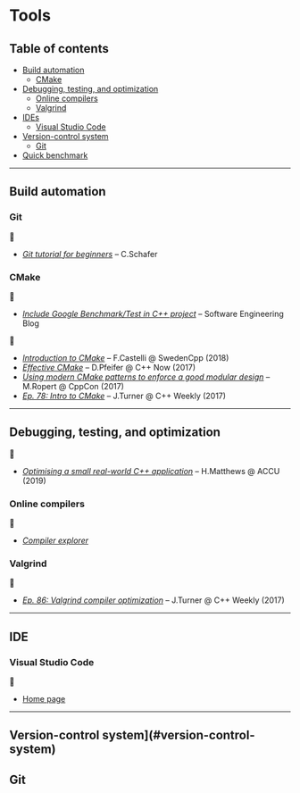 # Tools

## Table of contents

* [Build automation](#build-automation)
	* [CMake](#cmake)
* [Debugging, testing, and optimization](#debugging-testing-and-optimization)
	* [Online compilers](#online-compilers)
	* [Valgrind](#valgrind)
* [IDEs](#ides)
	* [Visual Studio Code](#visual-studio-code)
* [Version-control system](#version-control-system)
	* [Git](#git)
* [Quick benchmark](http://quick-bench.com/)

---

## Build automation

### Git

:movie_camera:

* [*Git tutorial for beginners*](https://www.youtube.com/playlist?list=PL-osiE80TeTuRUfjRe54Eea17-YfnOOAx) &ndash; C.Schafer

### CMake

:link:

* [*Include Google Benchmark/Test in C++ project*](https://felixmoessbauer.com/blog-reader/include-google-benchmark-test-in-c-project.html) &ndash; Software Engineering Blog

:movie_camera:

* [*Introduction to CMake*](https://www.youtube.com/watch?v=jt3meXdP-QI) &ndash; F.Castelli @ SwedenCpp (2018)
* [*Effective CMake*](https://www.youtube.com/watch?v=bsXLMQ6WgIk) &ndash; D.Pfeifer @ C++ Now (2017)
* [*Using modern CMake patterns to enforce a good modular design*](https://www.youtube.com/watch?v=eC9-iRN2b04) &ndash; M.Ropert @ CppCon (2017)
* [*Ep. 78: Intro to CMake*](https://www.youtube.com/watch?v=HPMvU64RUTY) &ndash; J.Turner @ C++ Weekly (2017)

---

## Debugging, testing, and optimization

:movie_camera:

* [*Optimising a small real-world C++ application*](https://www.youtube.com/watch?v=fDlE93hs_-U) &ndash; H.Matthews @ ACCU (2019)

### Online compilers

:link:

* [*Compiler explorer*](https://godbolt.org/)

### Valgrind

:movie_camera:

* [*Ep. 86: Valgrind compiler optimization*](https://www.youtube.com/watch?v=3l0BQs2ThTo) &ndash; J.Turner @ C++ Weekly (2017)

---

## IDE

### Visual Studio Code

:link:

* [Home page](https://code.visualstudio.com/)

---

## Version-control system](#version-control-system)

## Git
